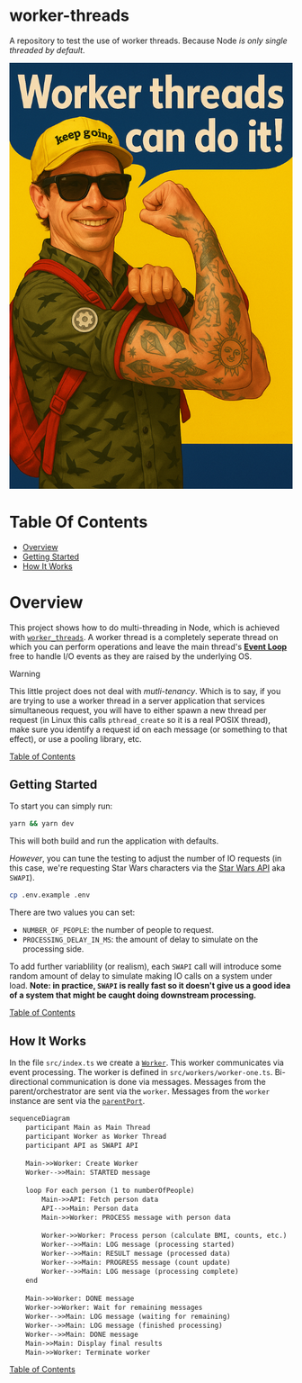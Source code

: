 # worker-threads

A repository to test the use of worker threads. Because Node _is only single threaded by default_.

<p align="center">
  <img width="800" src="./img/ez-the-riveter.png" />
</p>

# Table Of Contents

- [Overview](#overview)
- [Getting Started](#getting-started)
- [How It Works](#how-it-works)

# Overview

This project shows how to do multi-threading in Node, which is achieved with [`worker_threads`](https://nodejs.org/api/worker_threads.html). A worker thread is a completely seperate thread on which you can perform operations and leave the main thread's **[Event Loop](https://nodejs.org/en/learn/asynchronous-work/event-loop-timers-and-nexttick)** free to handle I/O events as they are raised by the underlying OS.

> [!WARNING]
> This little project does not deal with _mutli-tenancy_. Which is to say, if you are trying to use a worker thread in a server application that services simultaneous request, you will have to either spawn a new thread per request (in Linux this calls `pthread_create` so it is a real POSIX thread), make sure you identify a request id on each message (or something to that effect), or use a pooling library, etc.

[Table of Contents](#table-of-contents)

## Getting Started

To start you can simply run:

```sh
yarn && yarn dev
```

This will both build and run the application with defaults.

_However_, you can tune the testing to adjust the number of IO requests (in this case,
we're requesting Star Wars characters via the [Star Wars API](https://swapi.dev/) aka `SWAPI`).

```sh
cp .env.example .env
```

There are two values you can set:

- `NUMBER_OF_PEOPLE`: the number of people to request.
- `PROCESSING_DELAY_IN_MS`: the amount of delay to simulate on the processing side.

To add further variablility (or realism), each `SWAPI` call will introduce some random amount of delay to simulate making IO calls on a system under load. **Note: in practice, `SWAPI` is really fast so it doesn't give us a good idea of a system that might be caught doing downstream processing.**

[Table of Contents](#table-of-contents)

## How It Works

In the file `src/index.ts` we create a [`Worker`](https://nodejs.org/api/worker_threads.html#worker-threads). This worker communicates via event processing. The worker is defined in `src/workers/worker-one.ts`. Bi-directional communication is done via messages. Messages from the parent/orchestrator are sent via the `worker`. Messages from the `worker` instance are sent via the [`parentPort`](https://nodejs.org/api/worker_threads.html#workerparentport).

```mermaid
sequenceDiagram
    participant Main as Main Thread
    participant Worker as Worker Thread
    participant API as SWAPI API

    Main->>Worker: Create Worker
    Worker-->>Main: STARTED message

    loop For each person (1 to numberOfPeople)
        Main->>API: Fetch person data
        API-->>Main: Person data
        Main->>Worker: PROCESS message with person data

        Worker->>Worker: Process person (calculate BMI, counts, etc.)
        Worker-->>Main: LOG message (processing started)
        Worker-->>Main: RESULT message (processed data)
        Worker-->>Main: PROGRESS message (count update)
        Worker-->>Main: LOG message (processing complete)
    end

    Main->>Worker: DONE message
    Worker->>Worker: Wait for remaining messages
    Worker-->>Main: LOG message (waiting for remaining)
    Worker-->>Main: LOG message (finished processing)
    Worker-->>Main: DONE message
    Main->>Main: Display final results
    Main->>Worker: Terminate worker
```

[Table of Contents](#table-of-contents)
